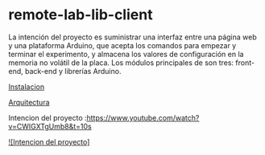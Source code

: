 # remote-lab-lib-client

La intención del proyecto es suministrar una interfaz entre una página web y una plataforma
Arduino, que acepta los comandos para empezar y terminar el experimento, y almacena los
valores de configuración en la memoria no volátil de la placa.
Los módulos principales de son tres: front-end, back-end y librerías Arduino.

[Instalacion](doc/RLL-instalacion-v0.00.pdf)

[Arquitectura](doc/RLLClient-arquitectura-v0.00.pdf)

Intencion del proyecto :https://www.youtube.com/watch?v=CWIGXTgUmb8&t=10s<br/>

[![Intencion del proyecto]](https://youtu.be/-bFDZmKrt8A)
